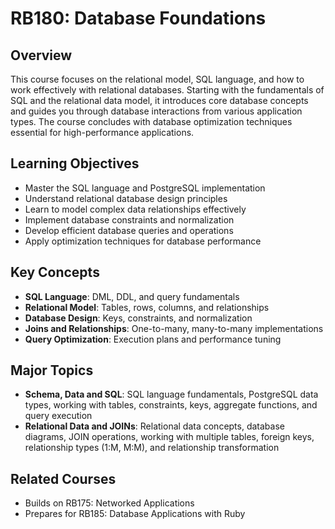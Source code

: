 # RB180: Database Foundations

## Overview
This course focuses on the relational model, SQL language, and how to work effectively with relational databases. Starting with the fundamentals of SQL and the relational data model, it introduces core database concepts and guides you through database interactions from various application types. The course concludes with database optimization techniques essential for high-performance applications.

## Learning Objectives
- Master the SQL language and PostgreSQL implementation
- Understand relational database design principles
- Learn to model complex data relationships effectively
- Implement database constraints and normalization
- Develop efficient database queries and operations
- Apply optimization techniques for database performance

## Key Concepts
- **SQL Language**: DML, DDL, and query fundamentals
- **Relational Model**: Tables, rows, columns, and relationships
- **Database Design**: Keys, constraints, and normalization
- **Joins and Relationships**: One-to-many, many-to-many implementations
- **Query Optimization**: Execution plans and performance tuning

## Major Topics
- **Schema, Data and SQL**: SQL language fundamentals, PostgreSQL data types, working with tables, constraints, keys, aggregate functions, and query execution
- **Relational Data and JOINs**: Relational data concepts, database diagrams, JOIN operations, working with multiple tables, foreign keys, relationship types (1:M, M:M), and relationship transformation

## Related Courses
- Builds on RB175: Networked Applications
- Prepares for RB185: Database Applications with Ruby
